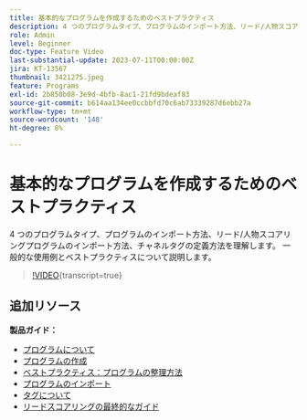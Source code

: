 ```yaml
---
title: 基本的なプログラムを作成するためのベストプラクティス
description: 4 つのプログラムタイプ、プログラムのインポート方法、リード/人物スコアリングプログラムのインポート方法、チャネルタグの定義方法を理解します。 一般的な使用例とベストプラクティスについて説明します。
role: Admin
level: Beginner
doc-type: Feature Video
last-substantial-update: 2023-07-11T00:00:00Z
jira: KT-13567
thumbnail: 3421275.jpeg
feature: Programs
exl-id: 2b850b08-3e9d-4bfb-8ac1-21fd9bdeaf83
source-git-commit: b614aa134ee0ccbbfd70c6ab73339287d6ebb27a
workflow-type: tm+mt
source-wordcount: '148'
ht-degree: 8%

---
```


# 基本的なプログラムを作成するためのベストプラクティス

4 つのプログラムタイプ、プログラムのインポート方法、リード/人物スコアリングプログラムのインポート方法、チャネルタグの定義方法を理解します。 一般的な使用例とベストプラクティスについて説明します。

>[!VIDEO](https://video.tv.adobe.com/v/3421275/?learn=on){transcript=true}

## 追加リソース

**製品ガイド：**

* [プログラムについて](https://experienceleague.adobe.com/docs/marketo/using/product-docs/core-marketo-concepts/programs/creating-programs/understanding-programs.html)
* [プログラムの作成](https://experienceleague.adobe.com/docs/marketo/using/product-docs/core-marketo-concepts/programs/creating-programs/create-a-program.html)
* [ベストプラクティス：プログラムの整理方法](https://experienceleague.adobe.com/docs/marketo/using/product-docs/core-marketo-concepts/programs/working-with-programs/best-practice-how-to-organize-your-programs.html)
* [プログラムのインポート](https://experienceleague.adobe.com/docs/marketo/using/product-docs/core-marketo-concepts/programs/working-with-programs/import-a-program.html)
* [タグについて](https://experienceleague.adobe.com/docs/marketo/using/product-docs/core-marketo-concepts/programs/working-with-programs/understanding-tags.html)
* [リードスコアリングの最終的なガイド](https://business.adobe.com/resources/guides/lead-scoring.html)
